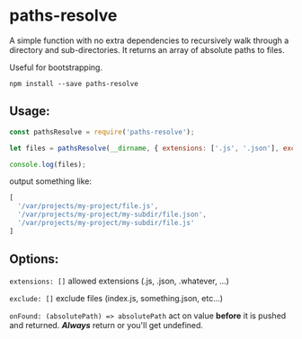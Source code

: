 # paths-resolve
A simple function with no extra dependencies to recursively walk through a directory and sub-directories.
It returns an array of absolute paths to files.

Useful for bootstrapping.

`npm install --save paths-resolve`

## Usage:

```javascript
const pathsResolve = require('paths-resolve');

let files = pathsResolve(__dirname, { extensions: ['.js', '.json'], exclude: ['index.js', 'package.json'] });

console.log(files);
```

output something like:
```javascript
[
  '/var/projects/my-project/file.js',
  '/var/projects/my-project/my-subdir/file.json',
  '/var/projects/my-project/my-subdir/file.js'
]
```

## Options:
`extensions: []` allowed extensions (.js, .json, .whatever, ...)

`exclude: []` exclude files (index.js, something.json, etc...)

`onFound: (absolutePath) => absolutePath` act on value **before** it is pushed and returned. ***Always*** return or you'll get undefined.
